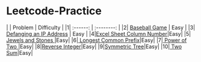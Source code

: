 # Leetcode-Practice

|  | Problem  | Difficulty |
|1| :------: | :--------: |
|2| <a href="https://github.com/arafathussainn/Leetcode-Practice/blob/master/Baseball_Game.java">Baseball Game</a>  | Easy  |
|3| <a href="https://github.com/arafathussainn/Leetcode-Practice/blob/master/Defanging_an_IP_Address.java">Defanging an IP Address</a>  | Easy  |
|4|<a href="https://github.com/arafathussainn/Leetcode-Practice/blob/master/Excel_Sheet_Column_Number.java">Excel Sheet Column Number</a>|Easy|
|5|<a href="https://github.com/arafathussainn/Leetcode-Practice/blob/master/Jewels_and_Stones.java"> Jewels and Stones </a>|Easy|
|6|<a href="https://github.com/arafathussainn/Leetcode-Practice/blob/master/Longest_Common_Prefix.java"> Longest Common Prefix</a>|Easy|
|7|<a href="https://github.com/arafathussainn/Leetcode-Practice/blob/master/Power_of_Two.java"> Power of Two </a>|Easy|
|8|<a href="https://github.com/arafathussainn/Leetcode-Practice/blob/master/Reverse_Integer.java">Reverse Integer</a>|Easy|
|9|<a href="https://github.com/arafathussainn/Leetcode-Practice/blob/master/Symmetric_Tree.java">Symmetric Tree</a>|Easy|
|10|<a href="https://github.com/arafathussainn/Leetcode-Practice/blob/master/Two_Sum.java"> Two Sum</a>|Easy|
